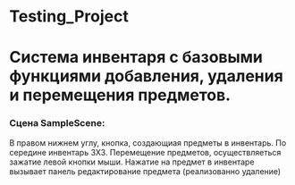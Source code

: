 # Testing_Project
# Система инвентаря с базовыми функциями добавления, удаления и перемещения предметов.
### Сцена SampleScene:
В правом нижнем углу, кнопка, создающиая предметы в инвентарь.
По середине инвентарь 3X3.
Перемещение предметов, осуществляеться зажатие левой кнопки мыши.
Нажатие на предмет в инвентаре вызывает панель редактирование предмета (реализованно удаление)
